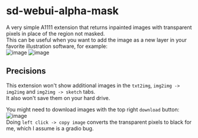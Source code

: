 # sd-webui-alpha-mask

A very simple A1111 extension that returns inpainted images with transparent pixels in place of the region not masked.  
This can be useful when you want to add the image as a new layer in your favorite illustration software, for example:  
![image](https://github.com/John-WL/sd-webui-alpha-mask/assets/34081873/059a9457-0c9c-4d36-a2b1-b23dbfd2a0cf)
![image](https://github.com/John-WL/sd-webui-alpha-mask/assets/34081873/4ff8ce12-063d-458f-9e34-be4450ac6aef)

## Precisions
This extension won't show additional images in the `txt2img`, `img2img -> img2img` and `img2img -> sketch` tabs.  
It also won't save them on your hard drive.  

You might need to download images with the top right `download` button:  
![image](https://github.com/John-WL/sd-webui-alpha-mask/assets/34081873/39d8aabf-5d39-477b-9348-dc9b311b2bd3)  
Doing `left click -> copy image` converts the transparent pixels to black for me, which I assume is a gradio bug.  
